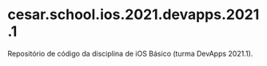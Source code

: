 # cesar.school.ios.2021.devapps.2021.1
Repositório de código da disciplina de iOS Básico (turma DevApps 2021.1).
